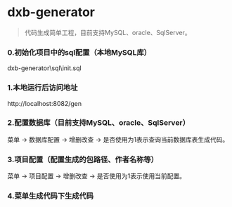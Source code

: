 # dxb-generator
> 代码生成简单工程，目前支持MySQL、oracle、SqlServer。

### 0.初始化项目中的sql配置（本地MySQL库）
dxb-generator\sql\init.sql

### 1.本地运行后访问地址
http://localhost:8082/gen

### 2.配置数据库（目前支持MySQL、oracle、SqlServer）
菜单 -> 数据库配置 -> 增删改查 -> 是否使用为1表示查询当前数据库表生成代码。    

### 3.项目配置（配置生成的包路径、作者名称等）
菜单 -> 项目配置 -> 增删改查 -> 是否使用为1表示使用当前配置。    

### 4.菜单生成代码下生成代码